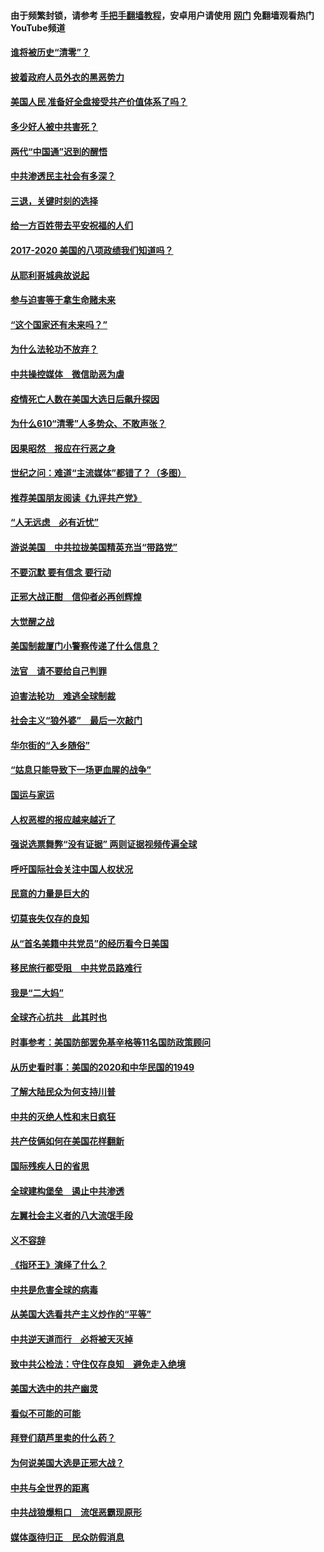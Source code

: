 #### 由于频繁封锁，请参考 [手把手翻墙教程](https://github.com/gfw-breaker/guides/wiki/)，安卓用户请使用 [网门](https://github.com/gfw-breaker/nogfw/blob/master/dl.md?t=01080200) 免翻墙观看热门YouTube频道 

#### [谁将被历史“清零”？](../pages/73/417485.md?t=01080200) 

#### [披着政府人员外衣的黑恶势力](../pages/73/417442.md?t=01080200) 

#### [美国人民 准备好全盘接受共产价值体系了吗？](../pages/73/417491.md?t=01080200) 

#### [多少好人被中共害死？](../pages/73/417144.md?t=01080200) 

#### [两代“中国通”迟到的醒悟](../pages/73/417064.md?t=01080200) 

#### [中共渗透民主社会有多深？](../pages/73/417063.md?t=01080200) 

#### [三退，关键时刻的选择](../pages/73/416969.md?t=01080200) 

#### [给一方百姓带去平安祝福的人们](../pages/73/416941.md?t=01080200) 

#### [2017-2020  美国的八项政绩我们知道吗？](../pages/73/416968.md?t=01080200) 

#### [从耶利哥城典故说起](../pages/73/416892.md?t=01080200) 

#### [参与迫害等于拿生命赌未来](../pages/73/416856.md?t=01080200) 

#### [“这个国家还有未来吗？”](../pages/73/416852.md?t=01080200) 

#### [为什么法轮功不放弃？](../pages/73/416864.md?t=01080200) 

#### [中共操控媒体　微信助恶为虐](../pages/73/416724.md?t=01080200) 

#### [疫情死亡人数在美国大选日后飙升探因](../pages/73/416606.md?t=01080200) 

#### [为什么610“清零”人多势众、不敢声张？](../pages/73/416632.md?t=01080200) 

#### [因果昭然　报应在行恶之身](../pages/73/416582.md?t=01080200) 

#### [世纪之问：难道“主流媒体”都错了？（多图）](../pages/73/416571.md?t=01080200) 

#### [推荐美国朋友阅读《九评共产党》](../pages/73/416510.md?t=01080200) 

#### [“人无远虑　必有近忧”](../pages/73/416513.md?t=01080200) 

#### [游说美国　中共拉拢美国精英充当“带路党”](../pages/73/416529.md?t=01080200) 

#### [不要沉默 要有信念 要行动](../pages/73/416457.md?t=01080200) 

#### [正邪大战正酣　信仰者必再创辉煌](../pages/73/416433.md?t=01080200) 

#### [大觉醒之战](../pages/73/416456.md?t=01080200) 

#### [美国制裁厦门小警察传递了什么信息？](../pages/73/416432.md?t=01080200) 

#### [法官　请不要给自己判罪](../pages/73/416379.md?t=01080200) 

#### [迫害法轮功　难逃全球制裁](../pages/73/416380.md?t=01080200) 

#### [社会主义“狼外婆”　最后一次敲门](../pages/73/416394.md?t=01080200) 

#### [华尔街的“入乡随俗”](../pages/73/416395.md?t=01080200) 

#### [“姑息只能导致下一场更血腥的战争”](../pages/73/416223.md?t=01080200) 

#### [国运与家运](../pages/73/416224.md?t=01080200) 

#### [人权恶棍的报应越来越近了](../pages/73/416276.md?t=01080200) 

#### [强说选票舞弊“没有证据” 两则证据视频传遍全球](../pages/73/416227.md?t=01080200) 

#### [呼吁国际社会关注中国人权状况](../pages/73/416135.md?t=01080200) 

#### [民意的力量是巨大的](../pages/73/416222.md?t=01080200) 

#### [切莫丧失仅存的良知](../pages/73/416134.md?t=01080200) 

#### [从“首名美籍中共党员”的经历看今日美国](../pages/73/416114.md?t=01080200) 

#### [移民旅行都受阻　中共党员路难行](../pages/73/416033.md?t=01080200) 

#### [我是“二大妈”](../pages/73/415529.md?t=01080200) 

#### [全球齐心抗共　此其时也](../pages/73/415989.md?t=01080200) 

#### [时事参考：美国防部罢免基辛格等11名国防政策顾问](../pages/73/415970.md?t=01080200) 

#### [从历史看时事：美国的2020和中华民国的1949](../pages/73/415949.md?t=01080200) 

#### [了解大陆民众为何支持川普](../pages/73/415950.md?t=01080200) 

#### [中共的灭绝人性和末日疯狂](../pages/73/415944.md?t=01080200) 

#### [共产伎俩如何在美国花样翻新](../pages/73/415908.md?t=01080200) 

#### [国际残疾人日的省思](../pages/73/415849.md?t=01080200) 

#### [全球建构堡垒　遏止中共渗透](../pages/73/415850.md?t=01080200) 

#### [左翼社会主义者的八大流氓手段](../pages/73/415802.md?t=01080200) 

#### [义不容辞](../pages/73/415807.md?t=01080200) 

#### [《指环王》演绎了什么？](../pages/73/415739.md?t=01080200) 

#### [中共是危害全球的病毒](../pages/73/415569.md?t=01080200) 

#### [从美国大选看共产主义炒作的“平等”](../pages/73/415654.md?t=01080200) 

#### [中共逆天道而行　必将被天灭掉](../pages/73/415626.md?t=01080200) 

#### [致中共公检法：守住仅存良知　避免走入绝境](../pages/73/415627.md?t=01080200) 

#### [美国大选中的共产幽灵](../pages/73/415618.md?t=01080200) 

#### [看似不可能的可能](../pages/73/415619.md?t=01080200) 

#### [拜登们葫芦里卖的什么药？](../pages/73/415531.md?t=01080200) 

#### [为何说美国大选是正邪大战？](../pages/73/415530.md?t=01080200) 

#### [中共与全世界的距离](../pages/73/415435.md?t=01080200) 

#### [中共战狼爆粗口　流氓恶霸现原形](../pages/73/415426.md?t=01080200) 

#### [媒体亟待归正　民众防假消息](../pages/73/415402.md?t=01080200) 

